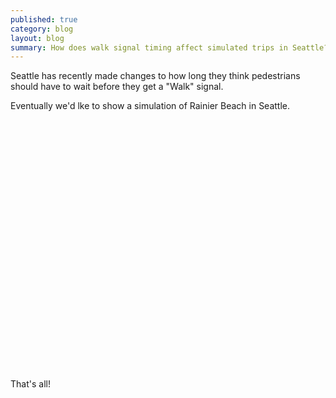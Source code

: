 ```yaml
---
published: true
category: blog
layout: blog
summary: How does walk signal timing affect simulated trips in Seattle?
---
```


Seattle has recently made changes to how long they think pedestrians should
have to wait before they get a "Walk" signal.

Eventually we'd lke to show a simulation of Rainier Beach in Seattle.

<div id="app-root">
</div>

<style type="text/css"> 
#app-root {
  height: 400px;
}
</style>

<script type="module">
  import { WidgetryDemo } from "/js/widgetry_apps/widgetry_demo/widgetry_demo.js";
  let widgetryDemoApp = new WidgetryDemo("app-root");

  import { FifteenMinute } from "/js/widgetry_apps/fifteen_min/fifteen_min.js";
  let fifteenMinuteApp = new FifteenMinute("app-root");

  import { ABStreet } from "/js/widgetry_apps/abstreet/abstreet.js";
  let abstreetApp = new ABStreet("app-root");

  $(document).ready(async function() {
      //await widgetryDemoApp.loadAndStart();
      //await fifteenMinuteApp.loadAndStart();
      await abstreetApp.loadAndStart();
  });
</script>

That's all!

